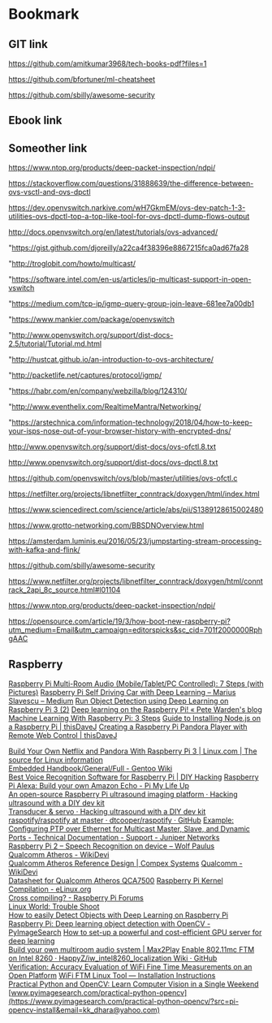 # Bookmark

## GIT link 

https://github.com/amitkumar3968/tech-books-pdf?files=1

https://github.com/bfortuner/ml-cheatsheet

https://github.com/sbilly/awesome-security




## Ebook link


## Someother link
https://www.ntop.org/products/deep-packet-inspection/ndpi/

https://stackoverflow.com/questions/31888639/the-difference-between-ovs-vsctl-and-ovs-dpctl

https://dev.openvswitch.narkive.com/wH7GkmEM/ovs-dev-patch-1-3-utilities-ovs-dpctl-top-a-top-like-tool-for-ovs-dpctl-dump-flows-output

http://docs.openvswitch.org/en/latest/tutorials/ovs-advanced/

"https://gist.github.com/djoreilly/a22ca4f38396e8867215fca0ad67fa28

"http://troglobit.com/howto/multicast/

"https://software.intel.com/en-us/articles/ip-multicast-support-in-open-vswitch

"https://medium.com/tcp-ip/igmp-query-group-join-leave-681ee7a00db1

"https://www.mankier.com/package/openvswitch

"http://www.openvswitch.org/support/dist-docs-2.5/tutorial/Tutorial.md.html

"http://hustcat.github.io/an-introduction-to-ovs-architecture/

"http://packetlife.net/captures/protocol/igmp/

"https://habr.com/en/company/webzilla/blog/124310/

"http://www.eventhelix.com/RealtimeMantra/Networking/

"https://arstechnica.com/information-technology/2018/04/how-to-keep-your-isps-nose-out-of-your-browser-history-with-encrypted-dns/

http://www.openvswitch.org/support/dist-docs/ovs-ofctl.8.txt

http://www.openvswitch.org/support/dist-docs/ovs-dpctl.8.txt

https://github.com/openvswitch/ovs/blob/master/utilities/ovs-ofctl.c

https://netfilter.org/projects/libnetfilter_conntrack/doxygen/html/index.html

https://www.sciencedirect.com/science/article/abs/pii/S1389128615002480

https://www.grotto-networking.com/BBSDNOverview.html

https://amsterdam.luminis.eu/2016/05/23/jumpstarting-stream-processing-with-kafka-and-flink/

https://github.com/sbilly/awesome-security

https://www.netfilter.org/projects/libnetfilter_conntrack/doxygen/html/conntrack_2api_8c_source.html#l01104

https://www.ntop.org/products/deep-packet-inspection/ndpi/

https://opensource.com/article/19/3/how-boot-new-raspberry-pi?utm_medium=Email&utm_campaign=editorspicks&sc_cid=701f2000000RphgAAC


## Raspberry 

[Raspberry Pi Multi-Room Audio (Mobile/Tablet/PC Controlled): 7 Steps (with Pictures)](http://www.instructables.com/id/Raspberry-Pi-Multi-Room-Audio-MobileTabletPC-Contr/)
[Raspberry Pi Self Driving Car with Deep Learning – Marius Slavescu – Medium](https://medium.com/@mslavescu/raspberry-pi-self-driving-car-with-deep-learning-8af69763df84)
[Run Object Detection using Deep Learning on Raspberry Pi 3 (2)](https://medium.com/dt42/run-object-detection-using-deep-learning-on-raspberry-pi-3-2-66f43609bc85)
[Deep learning on the Raspberry Pi! « Pete Warden's blog](https://petewarden.com/2014/06/09/deep-learning-on-the-raspberry-pi/) 
[Machine Learning With Raspberry Pi: 3 Steps](http://www.instructables.com/id/Machine-learning-with-Raspberry-Pi/) 
[Guide to Installing Node.js on a Raspberry Pi | thisDaveJ](http://thisdavej.com/beginners-guide-to-installing-node-js-on-a-raspberry-pi/) 
[Creating a Raspberry Pi Pandora Player with Remote Web Control | thisDaveJ](http://thisdavej.com/creating-a-raspberry-pi-pandora-player-with-remote-web-control/) 

[Build Your Own Netflix and Pandora With Raspberry Pi 3 | Linux.com | The source for Linux information](https://www.linux.com/learn/build-your-own-netflix-and-pandora-raspberry-pi-3)   
[Embedded Handbook/General/Full - Gentoo Wiki](https://wiki.gentoo.org/wiki/Embedded_Handbook/General/Full)  
[Best Voice Recognition Software for Raspberry Pi | DIY Hacking](https://diyhacking.com/best-voice-recognition-software-for-raspberry-pi/) 
[Raspberry Pi Alexa: Build your own Amazon Echo - Pi My Life Up](https://pimylifeup.com/raspberry-pi-alexa/)  
[An open-source Raspberry Pi ultrasound imaging platform · Hacking ultrasound with a DIY dev kit](https://kelu124.gitbooks.io/echomods/content/RPI.html)  
[Transducer & servo · Hacking ultrasound with a DIY dev kit](https://kelu124.gitbooks.io/echomods/content/Chapter3/cletus.html) 
[raspotify/raspotify at master · dtcooper/raspotify · GitHub](https://github.com/dtcooper/raspotify/blob/master/raspotify/etc/default/raspotify) 
[Example: Configuring PTP over Ethernet for Multicast Master, Slave, and Dynamic Ports - Technical Documentation - Support - Juniper Networks](https://www.juniper.net/documentation/en_US/junos/topics/example/ptp-over-ethernet-multicast-master-slave-dynamic-ports-configuration.html)  
[Raspberry Pi 2 – Speech Recognition on device – Wolf Paulus](https://wolfpaulus.com/embedded/raspberrypi2-sr/)  
[Qualcomm Atheros - WikiDevi](https://wikidevi.com/wiki/Qualcomm_Atheros)  
[Qualcomm Atheros Reference Design | Compex Systems](https://www.compex.com.sg/qca-reference-design/) 
[Qualcomm - WikiDevi](https://wikidevi.com/wiki/Qualcomm)  
[Datasheet for Qualcomm Atheros QCA7500](https://www.ath-drivers.eu/qualcomm-atheros-datasheets-for-QCA7500.html) 
[Raspberry Pi Kernel Compilation - eLinux.org](https://elinux.org/Raspberry_Pi_Kernel_Compilation#Ubuntu_Linux)  
[Cross compiling? - Raspberry Pi Forums](https://www.raspberrypi.org/forums/viewtopic.php?t=7493)  
[Linux World: Trouble Shoot](http://tuxthink.blogspot.com/p/trouble-shoot.html)  
[How to easily Detect Objects with Deep Learning on Raspberry Pi](https://medium.com/nanonets/how-to-easily-detect-objects-with-deep-learning-on-raspberrypi-225f29635c74)  
[Raspberry Pi: Deep learning object detection with OpenCV - PyImageSearch](https://www.pyimagesearch.com/2017/10/16/raspberry-pi-deep-learning-object-detection-with-opencv/) 
[How to set-up a powerful and cost-efficient GPU server for deep learning](https://towardsdatascience.com/how-to-set-up-a-powerful-and-cost-efficient-gpu-server-for-deep-learning-aa1de0d4ea56)  
[Build your own multiroom audio system | Max2Play](https://www.max2play.com/en/2016/07/build-your-own-multiroom-audio-system/) 
[Enable 802.11mc FTM on Intel 8260 · HappyZ/iw_intel8260_localization Wiki · GitHub](https://www.ibr.cs.tu-bs.de/projects/nmp/paper/nime04_networked_music_performance.pdf)  
[Verification: Accuracy Evaluation of WiFi Fine Time Measurements on an Open Platform](https://github.com/HappyZ/iw_intel8260_localization/wiki/Enable-802.11mc-FTM-on-Intel-8260) 
[WiFi FTM Linux Tool — Installation Instructions](http://www.winlab.rutgers.edu/~gruteser/papers/verification_mobicom.pdf)  
[Practical Python and OpenCV: Learn Computer Vision in a Single Weekend](http://www.winlab.rutgers.edu/~gruteser/projects/ftm/Setups.htm)  
[www.pyimagesearch.com/practical-python-opencv](https://www.pyimagesearch.com/practical-python-opencv/?src=pi-opencv-install&email=kk_dhara@yahoo.com)  

